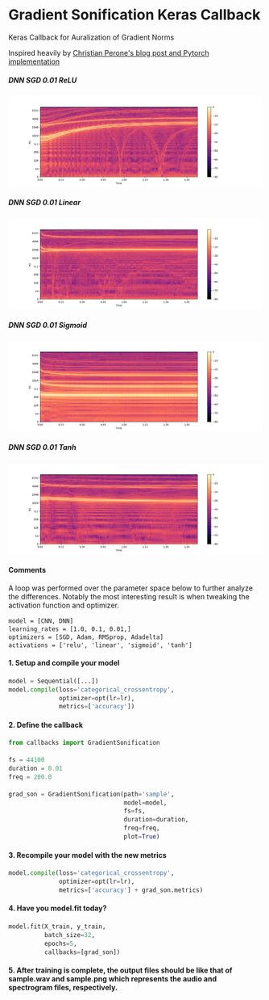 # Gradient Sonification Keras Callback
 Keras Callback for Auralization of Gradient Norms

Inspired heavily by [Christian Perone's blog post and Pytorch implementation](http://blog.christianperone.com/2019/08/listening-to-the-neural-network-gradient-norms-during-training/)

##### DNN SGD 0.01 ReLU
![](assets/dnn_sgd_0.01_relu_spectrogram.png)

##### DNN SGD 0.01 Linear
![](assets/dnn_sgd_0.01_linear_spectrogram.png)

##### DNN SGD 0.01 Sigmoid
![](assets/dnn_sgd_0.01_sigmoid_spectrogram.png)

##### DNN SGD 0.01 Tanh
![](assets/dnn_sgd_0.01_tanh_spectrogram.png)

#### Comments
A loop was performed over the parameter space below to further analyze the differences. Notably the most interesting result is when tweaking the activation function and optimizer.

```
model = [CNN, DNN]
learning_rates = [1.0, 0.1, 0.01,]
optimizers = [SGD, Adam, RMSprop, Adadelta]
activations = ['relu', 'linear', 'sigmoid', 'tanh']
```

#### 1. Setup and compile your model
```python
model = Sequential([...])
model.compile(loss='categorical_crossentropy',
              optimizer=opt(lr=lr),
              metrics=['accuracy'])     
```

#### 2. Define the callback
```python
from callbacks import GradientSonification

fs = 44100
duration = 0.01
freq = 200.0

grad_son = GradientSonification(path='sample',
                                model=model,
                                fs=fs,
                                duration=duration,
                                freq=freq,
                                plot=True)                     
```

#### 3. Recompile your model with the new metrics
```python
model.compile(loss='categorical_crossentropy',
              optimizer=opt(lr=lr),
              metrics=['accuracy'] + grad_son.metrics)    
```

#### 4. Have you model.fit today?
```python
model.fit(X_train, y_train,
          batch_size=32,
          epochs=5,
          callbacks=[grad_son])
```

#### 5. After training is complete, the output files should be like that of sample.wav and sample.png which represents the audio and spectrogram files, respectively.
